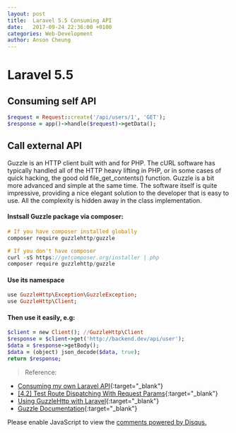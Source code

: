 ```yaml
---
layout: post
title:  Laravel 5.5 Consuming API
date:   2017-09-24 22:36:00 +0100
categories: Web-Development
author: Anson Cheung
---
```


# Laravel 5.5

## Consuming self API

```ruby
$request = Request::create('/api/users/1', 'GET');
$response = app()->handle($request)->getData();
```

## Call external API 
Guzzle is an HTTP client built with and for PHP. The cURL software has typically handled all of the HTTP heavy lifting in PHP, or in some cases of quick hacking, the good old file_get_contents() function. Guzzle is a bit more advanced and simple at the same time. The software itself is quite impressive, providing a nice elegant solution to the developer that is easy to use. All the complexity is hidden away in the class implementation.

#### Instsall Guzzle package via composer:

``` c
# If you have composer installed globally
composer require guzzlehttp/guzzle

# If you don't have composer
curl -sS https://getcomposer.org/installer | php
composer require guzzlehttp/guzzle
```

#### Use its namespace
``` ruby
use GuzzleHttp\Exception\GuzzleException;
use GuzzleHttp\Client;
```

#### Then use it easily, e.g:
``` ruby
$client = new Client(); //GuzzleHttp\Client
$response = $client->get('http://backend.dev/api/user');
$data = $response->getBody();
$data = (object) json_decode($data, true);
return $response;
```

> Reference: 
- [Consuming my own Laravel API](https://stackoverflow.com/questions/16520691/consuming-my-own-laravel-api){:target="_blank"}
- [[4.2] Test Route Dispatching With Request Params](https://github.com/laravel/framework/pull/5886#issuecomment-57627117){:target="_blank"}
- [Using GuzzleHttp with Laravel](https://medium.com/laravel-5-the-right-way/using-guzzlehttp-with-laravel-1dbea1f633da){:target="_blank"}
- [Guzzle Documentation](http://guzzle.readthedocs.io/en/latest/){:target="_blank"}



<div id="disqus_thread"></div>
<script>

/**
*  RECOMMENDED CONFIGURATION VARIABLES: EDIT AND UNCOMMENT THE SECTION BELOW TO INSERT DYNAMIC VALUES FROM YOUR PLATFORM OR CMS.
*  LEARN WHY DEFINING THESE VARIABLES IS IMPORTANT: https://disqus.com/admin/universalcode/#configuration-variables*/
/*
var disqus_config = function () {
this.page.url = window.location.href;  // Replace PAGE_URL with your page's canonical URL variable
this.page.identifier = 'laravel5.5-consuming-api'; // Replace PAGE_IDENTIFIER with your page's unique identifier variable
};
*/
(function() { // DON'T EDIT BELOW THIS LINE
var d = document, s = d.createElement('script');
s.src = 'https://ansonc.disqus.com/embed.js';
s.setAttribute('data-timestamp', +new Date());
(d.head || d.body).appendChild(s);
})();
</script>
<noscript>Please enable JavaScript to view the <a href="https://disqus.com/?ref_noscript">comments powered by Disqus.</a></noscript>